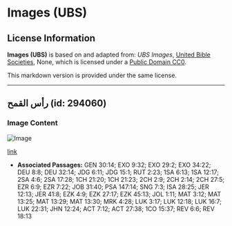 # Images (UBS)

## License Information

**Images (UBS)** is based on and adapted from: _UBS Images_, [United Bible Societies](https://unitedbiblesocieties.org/), None, which is licensed under a [Public Domain CC0](https://creativecommons.org/public-domain/cc0/).

This markdown version is provided under the same license.



--------------------------------

## رأس القمح (id: 294060)

### Image Content

![Image](https://cdn.aquifer.bible/aquifer-content/resources/Media/WEB-0906_wheat_head.jpg)

[link](https://cdn.aquifer.bible/aquifer-content/resources/Media/WEB-0906_wheat_head.jpg)

* **Associated Passages:** GEN 30:14; EXO 9:32; EXO 29:2; EXO 34:22; DEU 8:8; DEU 32:14; JDG 6:11; JDG 15:1; RUT 2:23; 1SA 6:13; 1SA 12:17; 2SA 4:6; 2SA 17:28; 1CH 21:20; 1CH 21:23; 2CH 2:9; 2CH 2:14; 2CH 27:5; EZR 6:9; EZR 7:22; JOB 31:40; PSA 147:14; SNG 7:3; ISA 28:25; JER 12:13; JER 41:8; EZK 4:9; EZK 27:17; EZK 45:13; JOL 1:11; MAT 3:12; MAT 13:25; MAT 13:29; MAT 13:30; MRK 4:28; LUK 3:17; LUK 12:18; LUK 16:7; LUK 22:31; JHN 12:24; ACT 7:12; ACT 27:38; 1CO 15:37; REV 6:6; REV 18:13

